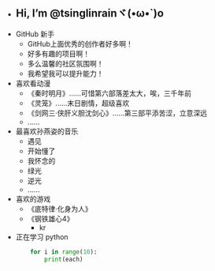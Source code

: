 - ## Hi, I’m @tsinglinrainヾ(•ω•`)o
- GitHub 新手
  - GitHub上面优秀的创作者好多啊！
  - 好多有趣的项目啊！
  - 多么温馨的社区氛围啊！
  - 我希望我可以提升能力！
- 喜欢看动漫
  - 《秦时明月》......可惜第六部落差太大，唉，三千年前
  - 《灵笼》......末日剧情，超级喜欢
  - 《剑网三·侠肝义胆沈剑心》......第三部平添苦涩，立意深远
  - ......
- 最喜欢孙燕姿的音乐
  - 遇见
  - 开始懂了
  - 我怀念的
  - 绿光
  - 逆光
  - ......
- 喜欢的游戏
  - 《底特律·化身为人》
  - 《钢铁雄心4》
    - kr
- 正在学习 python
  ``` python
      for i in range(10):
          print(each)
    ```
    
    

<!---
tsinglinrain/tsinglinrain is a ✨ special ✨ repository because its `README.md` (this file) appears on your GitHub profile.
You can click the Preview link to take a look at your changes.
--->
